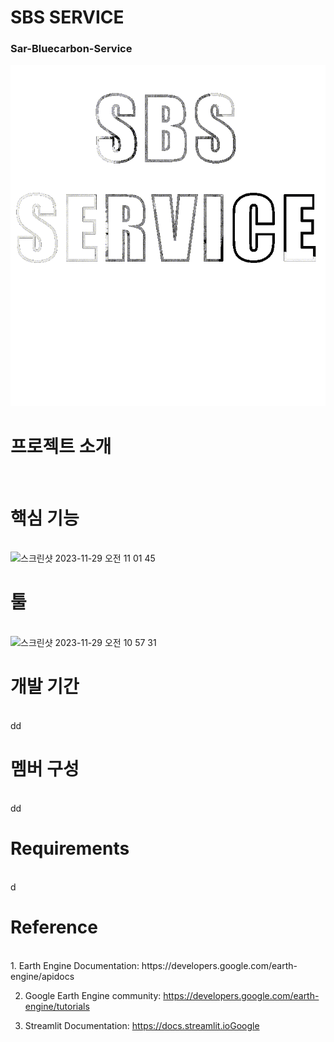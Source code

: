 # SBS SERVICE
### Sar-Bluecarbon-Service

![Main Page Logo](streamlit/logo/mainpage_logo_bk.gif)

# 프로젝트 소개
<br>



# 핵심 기능
<br>
<img width="1175" alt="스크린샷 2023-11-29 오전 11 01 45" src="https://github.com/gunwoda/SAR-Bluecarbon-Service/assets/38150072/de43de48-2dc9-4dec-8131-9d4eb3a2dd87">

# 툴
<br>
<img width="1226" alt="스크린샷 2023-11-29 오전 10 57 31" src="https://github.com/gunwoda/SAR-Bluecarbon-Service/assets/38150072/e8be5914-3a77-4e15-b14d-8b150681b07e">


# 개발 기간
<br>
dd

# 멤버 구성
<br>
dd 

# Requirements
<br>
d

# Reference
<br>
1. Earth Engine Documentation: https://developers.google.com/earth-engine/apidocs

2. Google Earth Engine community: https://developers.google.com/earth-engine/tutorials

3. Streamlit Documentation: https://docs.streamlit.ioGoogle

